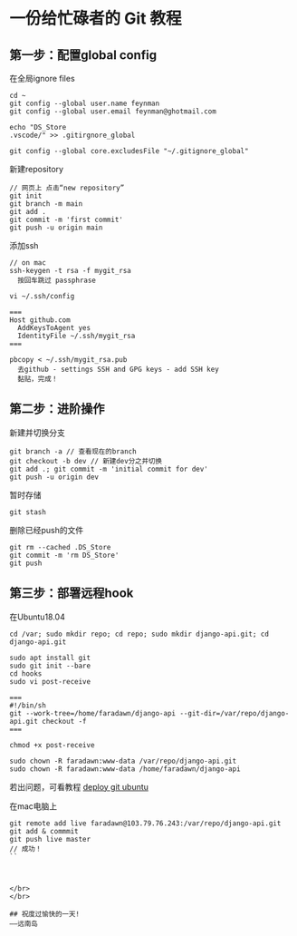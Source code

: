 # 一份给忙碌者的 Git 教程

## 第一步：配置global config
在全局ignore files
```
cd ~
git config --global user.name feynman
git config --global user.email feynman@ghotmail.com

echo "DS_Store
.vscode/" >> .gitirgnore_global

git config --global core.excludesFile "~/.gitignore_global"
```
新建repository
```
// 网页上 点击“new repository”
git init
git branch -m main
git add .
git commit -m 'first commit'
git push -u origin main
```
添加ssh
```
// on mac
ssh-keygen -t rsa -f mygit_rsa
  按回车跳过 passphrase

vi ~/.ssh/config

===
Host github.com
  AddKeysToAgent yes
  IdentityFile ~/.ssh/mygit_rsa
===

pbcopy < ~/.ssh/mygit_rsa.pub
  去github - settings SSH and GPG keys - add SSH key
  黏贴，完成！
```

## 第二步：进阶操作
新建并切换分支
```
git branch -a // 查看现在的branch
git checkout -b dev // 新建dev分之并切换
git add .; git commit -m 'initial commit for dev'
git push -u origin dev
```
暂时存储
```
git stash
```
删除已经push的文件
```
git rm --cached .DS_Store
git commit -m 'rm DS_Store'
git push
```

## 第三步：部署远程hook
在Ubuntu18.04
```
cd /var; sudo mkdir repo; cd repo; sudo mkdir django-api.git; cd django-api.git

sudo apt install git
sudo git init --bare
cd hooks
sudo vi post-receive

===
#!/bin/sh
git --work-tree=/home/faradawn/django-api --git-dir=/var/repo/django-api.git checkout -f
===

chmod +x post-receive

sudo chown -R faradawn:www-data /var/repo/django-api.git
sudo chown -R faradawn:www-data /home/faradawn/django-api
```
若出问题，可看教程 [deploy git ubuntu](https://kags.me.ke/post/digitalocean-setup-git-server-deploy-with-hooks-ubuntu/)  


在mac电脑上
```
git remote add live faradawn@103.79.76.243:/var/repo/django-api.git
git add & commmit
git push live master
// 成功！
``



</br>
</br>

## 祝度过愉快的一天!
——远南岛
